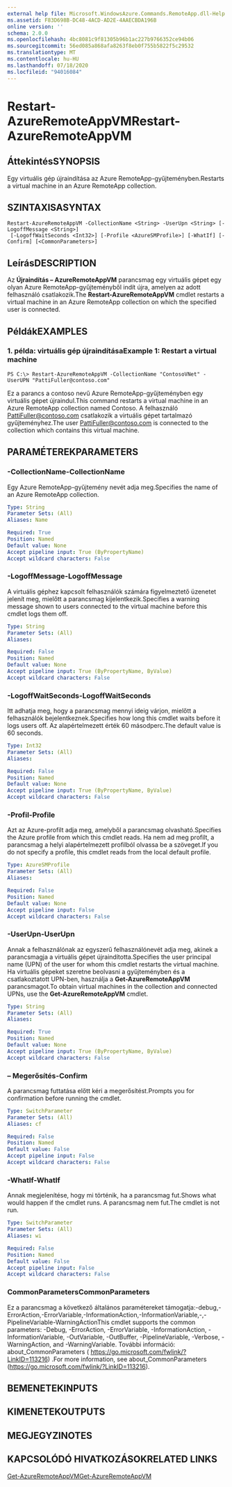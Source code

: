```yaml
---
external help file: Microsoft.WindowsAzure.Commands.RemoteApp.dll-Help.xml
ms.assetid: F83D698B-DC48-4ACD-AD2E-4AAECBDA196B
online version: ''
schema: 2.0.0
ms.openlocfilehash: 4bc8081c9f81305b96b1ac227b9766352ce94b06
ms.sourcegitcommit: 56ed085a868afa8263f8eb0f755b5822f5c29532
ms.translationtype: MT
ms.contentlocale: hu-HU
ms.lasthandoff: 07/18/2020
ms.locfileid: "94016084"
---
```

# <span data-ttu-id="67f58-101">Restart-AzureRemoteAppVM</span><span class="sxs-lookup"><span data-stu-id="67f58-101">Restart-AzureRemoteAppVM</span></span>

## <span data-ttu-id="67f58-102">Áttekintés</span><span class="sxs-lookup"><span data-stu-id="67f58-102">SYNOPSIS</span></span>
<span data-ttu-id="67f58-103">Egy virtuális gép újraindítása az Azure RemoteApp-gyűjteményben.</span><span class="sxs-lookup"><span data-stu-id="67f58-103">Restarts a virtual machine in an Azure RemoteApp collection.</span></span>

## <span data-ttu-id="67f58-104">SZINTAXISA</span><span class="sxs-lookup"><span data-stu-id="67f58-104">SYNTAX</span></span>

```
Restart-AzureRemoteAppVM -CollectionName <String> -UserUpn <String> [-LogoffMessage <String>]
 [-LogoffWaitSeconds <Int32>] [-Profile <AzureSMProfile>] [-WhatIf] [-Confirm] [<CommonParameters>]
```

## <span data-ttu-id="67f58-105">Leírás</span><span class="sxs-lookup"><span data-stu-id="67f58-105">DESCRIPTION</span></span>
<span data-ttu-id="67f58-106">Az **Újraindítás – AzureRemoteAppVM** parancsmag egy virtuális gépet egy olyan Azure RemoteApp-gyűjteményből indít újra, amelyen az adott felhasználó csatlakozik.</span><span class="sxs-lookup"><span data-stu-id="67f58-106">The **Restart-AzureRemoteAppVM** cmdlet restarts a virtual machine in an Azure RemoteApp collection on which the specified user is connected.</span></span>

## <span data-ttu-id="67f58-107">Példák</span><span class="sxs-lookup"><span data-stu-id="67f58-107">EXAMPLES</span></span>

### <span data-ttu-id="67f58-108">1. példa: virtuális gép újraindítása</span><span class="sxs-lookup"><span data-stu-id="67f58-108">Example 1: Restart a virtual machine</span></span>
```
PS C:\> Restart-AzureRemoteAppVM -CollectionName "ContosoVNet" -UserUPN "PattiFuller@contoso.com"
```

<span data-ttu-id="67f58-109">Ez a parancs a contoso nevű Azure RemoteApp-gyűjteményben egy virtuális gépet újraindul.</span><span class="sxs-lookup"><span data-stu-id="67f58-109">This command restarts a virtual machine in an Azure RemoteApp collection named Contoso.</span></span>
<span data-ttu-id="67f58-110">A felhasználó PattiFuller@contoso.com csatlakozik a virtuális gépet tartalmazó gyűjteményhez.</span><span class="sxs-lookup"><span data-stu-id="67f58-110">The user PattiFuller@contoso.com is connected to the collection which contains this virtual machine.</span></span>

## <span data-ttu-id="67f58-111">PARAMÉTEREK</span><span class="sxs-lookup"><span data-stu-id="67f58-111">PARAMETERS</span></span>

### <span data-ttu-id="67f58-112">-CollectionName</span><span class="sxs-lookup"><span data-stu-id="67f58-112">-CollectionName</span></span>
<span data-ttu-id="67f58-113">Egy Azure RemoteApp-gyűjtemény nevét adja meg.</span><span class="sxs-lookup"><span data-stu-id="67f58-113">Specifies the name of an Azure RemoteApp collection.</span></span>

```yaml
Type: String
Parameter Sets: (All)
Aliases: Name

Required: True
Position: Named
Default value: None
Accept pipeline input: True (ByPropertyName)
Accept wildcard characters: False
```

### <span data-ttu-id="67f58-114">-LogoffMessage</span><span class="sxs-lookup"><span data-stu-id="67f58-114">-LogoffMessage</span></span>
<span data-ttu-id="67f58-115">A virtuális géphez kapcsolt felhasználók számára figyelmeztető üzenetet jelenít meg, mielőtt a parancsmag kijelentkezik.</span><span class="sxs-lookup"><span data-stu-id="67f58-115">Specifies a warning message shown to users connected to the virtual machine before this cmdlet logs them off.</span></span>

```yaml
Type: String
Parameter Sets: (All)
Aliases: 

Required: False
Position: Named
Default value: None
Accept pipeline input: True (ByPropertyName, ByValue)
Accept wildcard characters: False
```

### <span data-ttu-id="67f58-116">-LogoffWaitSeconds</span><span class="sxs-lookup"><span data-stu-id="67f58-116">-LogoffWaitSeconds</span></span>
<span data-ttu-id="67f58-117">Itt adhatja meg, hogy a parancsmag mennyi ideig várjon, mielőtt a felhasználók bejelentkeznek.</span><span class="sxs-lookup"><span data-stu-id="67f58-117">Specifies how long this cmdlet waits before it logs users off.</span></span>
<span data-ttu-id="67f58-118">Az alapértelmezett érték 60 másodperc.</span><span class="sxs-lookup"><span data-stu-id="67f58-118">The default value is 60 seconds.</span></span>

```yaml
Type: Int32
Parameter Sets: (All)
Aliases: 

Required: False
Position: Named
Default value: None
Accept pipeline input: True (ByPropertyName, ByValue)
Accept wildcard characters: False
```

### <span data-ttu-id="67f58-119">-Profil</span><span class="sxs-lookup"><span data-stu-id="67f58-119">-Profile</span></span>
<span data-ttu-id="67f58-120">Azt az Azure-profilt adja meg, amelyből a parancsmag olvasható.</span><span class="sxs-lookup"><span data-stu-id="67f58-120">Specifies the Azure profile from which this cmdlet reads.</span></span>
<span data-ttu-id="67f58-121">Ha nem ad meg profilt, a parancsmag a helyi alapértelmezett profilból olvassa be a szöveget.</span><span class="sxs-lookup"><span data-stu-id="67f58-121">If you do not specify a profile, this cmdlet reads from the local default profile.</span></span>

```yaml
Type: AzureSMProfile
Parameter Sets: (All)
Aliases: 

Required: False
Position: Named
Default value: None
Accept pipeline input: False
Accept wildcard characters: False
```

### <span data-ttu-id="67f58-122">-UserUpn</span><span class="sxs-lookup"><span data-stu-id="67f58-122">-UserUpn</span></span>
<span data-ttu-id="67f58-123">Annak a felhasználónak az egyszerű felhasználónevét adja meg, akinek a parancsmagja a virtuális gépet újraindította.</span><span class="sxs-lookup"><span data-stu-id="67f58-123">Specifies the user principal name (UPN) of the user for whom this cmdlet restarts the virtual machine.</span></span>
<span data-ttu-id="67f58-124">Ha virtuális gépeket szeretne beolvasni a gyűjteményben és a csatlakoztatott UPN-ben, használja a **Get-AzureRemoteAppVM** parancsmagot.</span><span class="sxs-lookup"><span data-stu-id="67f58-124">To obtain virtual machines in the collection and connected UPNs, use the **Get-AzureRemoteAppVM** cmdlet.</span></span>

```yaml
Type: String
Parameter Sets: (All)
Aliases: 

Required: True
Position: Named
Default value: None
Accept pipeline input: True (ByPropertyName, ByValue)
Accept wildcard characters: False
```

### <span data-ttu-id="67f58-125">– Megerősítés</span><span class="sxs-lookup"><span data-stu-id="67f58-125">-Confirm</span></span>
<span data-ttu-id="67f58-126">A parancsmag futtatása előtt kéri a megerősítést.</span><span class="sxs-lookup"><span data-stu-id="67f58-126">Prompts you for confirmation before running the cmdlet.</span></span>

```yaml
Type: SwitchParameter
Parameter Sets: (All)
Aliases: cf

Required: False
Position: Named
Default value: False
Accept pipeline input: False
Accept wildcard characters: False
```

### <span data-ttu-id="67f58-127">-WhatIf</span><span class="sxs-lookup"><span data-stu-id="67f58-127">-WhatIf</span></span>
<span data-ttu-id="67f58-128">Annak megjelenítése, hogy mi történik, ha a parancsmag fut.</span><span class="sxs-lookup"><span data-stu-id="67f58-128">Shows what would happen if the cmdlet runs.</span></span>
<span data-ttu-id="67f58-129">A parancsmag nem fut.</span><span class="sxs-lookup"><span data-stu-id="67f58-129">The cmdlet is not run.</span></span>

```yaml
Type: SwitchParameter
Parameter Sets: (All)
Aliases: wi

Required: False
Position: Named
Default value: False
Accept pipeline input: False
Accept wildcard characters: False
```

### <span data-ttu-id="67f58-130">CommonParameters</span><span class="sxs-lookup"><span data-stu-id="67f58-130">CommonParameters</span></span>
<span data-ttu-id="67f58-131">Ez a parancsmag a következő általános paramétereket támogatja:-debug,-ErrorAction,-ErrorVariable,-InformationAction,-InformationVariable,-,-PipelineVariable-WarningAction</span><span class="sxs-lookup"><span data-stu-id="67f58-131">This cmdlet supports the common parameters: -Debug, -ErrorAction, -ErrorVariable, -InformationAction, -InformationVariable, -OutVariable, -OutBuffer, -PipelineVariable, -Verbose, -WarningAction, and -WarningVariable.</span></span> <span data-ttu-id="67f58-132">További információ: about_CommonParameters ( https://go.microsoft.com/fwlink/?LinkID=113216) .</span><span class="sxs-lookup"><span data-stu-id="67f58-132">For more information, see about_CommonParameters (https://go.microsoft.com/fwlink/?LinkID=113216).</span></span>

## <span data-ttu-id="67f58-133">BEMENETEK</span><span class="sxs-lookup"><span data-stu-id="67f58-133">INPUTS</span></span>

## <span data-ttu-id="67f58-134">KIMENETEK</span><span class="sxs-lookup"><span data-stu-id="67f58-134">OUTPUTS</span></span>

## <span data-ttu-id="67f58-135">MEGJEGYZI</span><span class="sxs-lookup"><span data-stu-id="67f58-135">NOTES</span></span>

## <span data-ttu-id="67f58-136">KAPCSOLÓDÓ HIVATKOZÁSOK</span><span class="sxs-lookup"><span data-stu-id="67f58-136">RELATED LINKS</span></span>

[<span data-ttu-id="67f58-137">Get-AzureRemoteAppVM</span><span class="sxs-lookup"><span data-stu-id="67f58-137">Get-AzureRemoteAppVM</span></span>](./Get-AzureRemoteAppVM.md)


